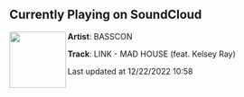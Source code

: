 ## Currently Playing on SoundCloud

[<img align="left" width="100" src="https://i1.sndcdn.com/artworks-THDR4T3oDKApoyGw-TbF1lw-t500x500.jpg">](https://soundcloud.com/basscon/link-mad-house-feat-kelsey-ray?in=letslinkmusic/sets/mad-house-feat-kelsey-ray)

**Artist**: BASSCON 

**Track**: LINK - MAD HOUSE (feat. Kelsey Ray)

Last updated at 12/22/2022 10:58
